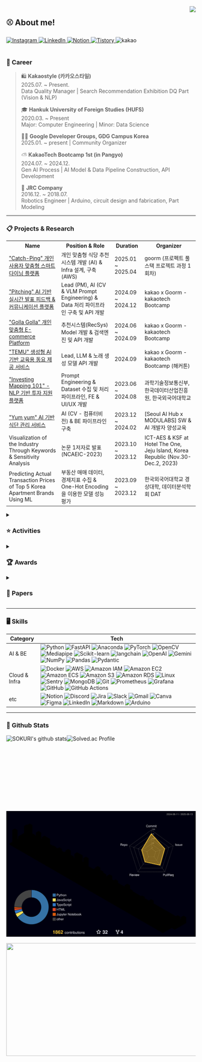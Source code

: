 <div align="right">
  <img src="https://komarev.com/ghpvc/?username=Daehyun-Bigbread&&style=flat-square" align="right"/>
</div>

<div align="left">
  
## ⚾ About me!

  <!-- 소셜 배지들 -->
  <a href="https://www.instagram.com/developer._.toby/" target="_blank">
    <img src="https://img.shields.io/badge/Instagram-%23000000?style=flat&logo=instagram&logoColor=white&color=dd2a7b" alt="Instagram" />
  </a>
  <a href="https://www.linkedin.com/in/daehyun-kim-b6336b291/">
    <img src="https://img.shields.io/badge/LinkedIn-%230077B5?style=flat&logo=linkedin&logoColor=white" alt="LinkedIn"/>
  </a>
  <a href="https://www.notion.so/bigbread-1129/Hello-I-m-Daehyun-ad5c33377ba74550b94293fd32c7c6d9?pvs=4">
    <img src="https://img.shields.io/badge/Notion-%23000000?style=flat&logo=notion&logoColor=white" alt="Notion" />
  </a>
  <a href="https://daehyun-bigbread.tistory.com">
    <img src="https://img.shields.io/badge/Tistory-ff5544?style=flat&logo=tistory&logoColor=white" alt="Tistory" />
  </a>
    <img src="https://img.shields.io/badge/kakao tech bootcamp-FEE500?style=flat&logo=kakao&logoColor=black" alt="kakao" height="21">
  <br />
  <br />

### 🌱 Career

> 🛍️ **Kakaostyle (카카오스타일)**  
> 2025.07. ~ Present.  
> Data Quality Manager | Search Recommendation Exhibition DQ Part (Vision & NLP)
> 
> 🎓 **Hankuk University of Foreign Studies (HUFS)**  
> 2020.03. ~ Present  
> Major: Computer Engineering | Minor: Data Science  
>
> 🧑‍💻 **Google Developer Groups, GDG Campus Korea**  
> 2025.01. ~ present | Community Organizer
> 
> ⛅️ **KakaoTech Bootcamp 1st (in Pangyo)**  
> 2024.07. ~ 2024.12.  
> Gen AI Process | AI Model & Data Pipeline Construction, API Development
> 
> 🤖 **JRC Company**  
> 2016.12. ~ 2018.07.  
> Robotics Engineer | Arduino, circuit design and fabrication, Part Modeling
---

<div align="left">
    <h3>📋 Projects & Research</h3>
    <table>
        <tr>
            <th>Name</th>
            <th>Position & Role</th>
            <th>Duration</th>
            <th>Organizer</th>
        </tr>
        <tr>
          <td>
            <a href="https://github.com/Trinity-goorm" target="_blank">
              "Catch-Ping" 개인 사용자 맞춤형 스마트 다이닝 플랫폼
            </a>
          </td>
          <td>개인 맞춤형 식당 추천시스템 개발 (AI) & Infra 설계, 구축 (AWS)</td>
          <td>2025.01 ~ 2025.04</td>
          <td>goorm (프로펙트 풀스택 프로젝트 과정 1회차)</td>
        </tr>
        </tr>
        <tr>
          <td>
            <a href="https://github.com/All-in-one-move" target="_blank">
              "Pitching" AI 기반 실시간 발표 피드백 & 커뮤니케이션 플랫폼
            </a>
          </td>
          <td>Lead (PM), AI (CV & VLM Prompt Engineering) & Data 처리 파이프라인 구축 및 API 개발</td>
          <td>2024.09 ~ 2024.12</td>
          <td>kakao x Goorm - kakaotech Bootcamp</td>
        </tr>
        <tr>
          <td>
            <a href="https://github.com/Kakaotech-18-Ecommerce" target="_blank">
              "Golla Golla" 개인 맞춤형 E-commerce Platform
            </a>
          </td>
          <td>추천시스템(RecSys) Model 개발 & 검색엔진 및 API 개발</td>
          <td>2024.06 ~ 2024.09</td>
          <td>kakao x Goorm - kakaotech Bootcamp</td>
        </tr>
        <tr>
          <td>
            <a href="https://github.com/Kakao-Groomton-MusicGen" target="_blank">
              "TEMU" 생성형 AI 기반 교육용 동요 제공 서비스
            </a>
          </td>
          <td>Lead, LLM & 노래 생성 모델 API 개발</td>
          <td>2024.09</td>
          <td>kakao x Goorm - kakaotech Bootcamp (해커톤)</td>
        </tr>
        <tr>
          <td>
            <a href="https://github.com/FindAlphaa/Mapping101" target="_blank">
              "Investing Mapping 101" - NLP 기반 투자 지원 플랫폼
            </a>
          </td>
          <td>Prompt Engineering & Dataset 수집 및 처리 파이프라인, FE & UI/UX 개발</td>
          <td>2023.06 ~ 2024.08</td>
          <td>과학기술정보통신부, 한국데이터산업진흥원, 한국외국어대학교</td>
        </tr>
        <tr>
          <td>
            <a href="https://github.com/Daehyun-Bigbread/yyamyyam" target="_blank">
              "Yum yum" AI 기반 식단 관리 서비스
            </a>
          </td>
          <td>AI (CV - 컴퓨터비전) & BE 파이프라인 구축</td>
          <td>2023.12 ~ 2024.02</td>
          <td>[Seoul AI Hub x MODULABS] SW & AI 개발자 양성교육</td>
        </tr>
        <tr>
          <td>Visualization of the Industry Through Keywords & Sensitivity Analysis</td>
          <td>논문 1저자로 발표 (NCAEIC-2023)</td>
          <td>2023.10 ~ 2023.12</td>
          <td>ICT-AES & KSF at Hotel The One, Jeju Island, Korea Republic (Nov.30-Dec.2, 2023)</td>
        </tr>
        <tr>
          <td>Predicting Actual Transaction Prices of Top 5 Korea Apartment Brands Using ML</td>
          <td>부동산 매매 데이터, 경제지표 수집 & One-Hot Encoding 을 이용한 모델 성능 평가</td>
          <td>2023.09 ~ 2023.12</td>
          <td>한국외국어대학교 경상대학, 데이터분석학회 DAT</td>
        </tr>
    </table>
</div>

<details>
  <summary><h3> ⭐ Activities</h3></summary>
  <div align="center">
  <table>
    <thead>
      <tr>
        <th>Organization/Team</th>
        <th>Position</th>
        <th>Duration</th>
        <th>Key Activities/Contributions</th>
      </tr>
    </thead>
    <tbody>
      <tr>
        <td>Google Developers Group</td>
        <td>Organizer</td>
        <td>2025 ~ Present</td>
        <td>GDG Campus Korea Organizer</td>
      </tr>
      <tr>
        <td>AUSG (AWSKRUG University Student Group)</td>
        <td>9th Member</td>
        <td>2025 ~ Present</td>
        <td>AWS, Cloud</td>
      </tr>
      <td>AUSGCON 2025 : GROWTH</td>
        <td>Speaker</td>
        <td>2025.09</td>
        <td>Topic: TBD</td>
      <tr>
      <td>PyCon Korea 2025</td>
        <td>Speaker</td>
        <td>2025.08</td>
        <td>Topic: "VLM, let's meet LLM with eyes!"</td>
      <tr>
        <td>PyCon Korea 2024</td>
        <td>Speaker</td>
        <td>2024.10</td>
        <td>
          <a href="https://youtu.be/pCO04CtCl6c?si=-N4Ls5BJeDuAHebr" target="_blank">
            Topic: "Analyzing Financial Data with AI & Python using NLP"
          </a>
        </td>
      </tr>
      <tr>
        <td>YOUTHCON'24</td>
        <td>Speaker</td>
        <td>2024.08</td>
        <td>Topic: "Growth from Reckless Challenges"</td>
      </tr>
      <tr>
        <td>SW/AI University Global Talent Training Program</td>
        <td>Participant</td>
        <td>2023.11</td>
        <td>Training programs in Nanyang Technical University, National University of Singapore, Hanoi University of Science and Technology</td>
      </tr>
      <tr>
        <td>DAT (Data Analysis Academy)</td>
        <td>ML Team</td>
        <td>2023.09 ~ 2023.12</td>
        <td>Capstone project: Predicting transaction prices of top 5 Korean apartment brands using ML</td>
      </tr>
      <tr>
        <td>Passion & Pioneer Academic Society of Computer Engineering (PnP)</td>
        <td>Organizer</td>
        <td>2020 ~ Present</td>
        <td>Cheif Operating Officer (2024.03 ~ 2025.07), AI team Lead (2023 ~ 2024.02), Cloud Squad Lead (2025.03 ~ )</td>
      </tr>
    </tbody>
  </table>

</details>

<details>
  <summary><h3>🏆 Awards</h3></summary>
  <table>
    <thead>
      <tr>
        <th>Award</th>
        <th>Issued by</th>
        <th>Date</th>
        <th>Details/Location</th>
      </tr>
    </thead>
    <tbody>
      <tr>
        <td>2nd Award (최우수상)</td>
        <td>Kakaotech BootCamp [Kakao Corp. x Goorm]</td>
        <td>2024.12.13</td>
        <td>AWS 부하테스트 대회 토너먼트 </td>
      </tr>
      <tr>
        <td>Grand Award (대상)</td>
        <td>Seoul AI Hub X MODULABS (모두의연구소)</td>
        <td>2024.02.23</td>
        <td>2024 AI/SW Start-up Job Fair</td>
      </tr>
      <tr>
        <td>Best-paper Award (Best 논문상)</td>
        <td>NCAEIC-2023 (ICT-AES, KSF)</td>
        <td>2023.11.30 ~ 2023.12.02</td>
        <td>Hotel The One, Jeju Island, Korea. for "Investing Mapping 101: Visualization of the Industry through Keywords & Sensitivity Analysis"</td>
      </tr>
      <tr>
        <td>Excellence Award (우수상, 3rd)</td>
        <td>HUFS Summer Hackathon (GDSC HUFS & TAB, AI Education Center of HUFS(AI 교육원))</td>
        <td>2024.06.28 ~ 2024.06.29</td>
        <td>2024 HUFS Summer Hackathon</td>
      </tr>
      <tr>
        <td>Capstone Project Research Award (캡스톤 우수상)</td>
        <td>HUFS Data Analysis Academy (DAT), HUFS School of Economics and Business (한곡외국어대학교 경상대학)</td>
        <td>2023.12.11</td>
        <td>Capstone project research recognition</td>
      </tr>
      <tr>
        <td>Bronze Award (4th)</td>
        <td>International Robot Olympiad (IROC-국제로봇올림피아드 위원회)</td>
        <td>2017.08.05 ~ 2017.08.06</td>
        <td>DDC Convention Center, Daejeon, Korea</td>
      </tr>
      <tr>
        <td>Creative Concept Award</td>
        <td>The 4th Australian Robotics Challenge (Griffith University, Google Australia, Australia Robotics Association)</td>
        <td>2017.10.26 ~ 2017.10.27</td>
        <td>Griffith University Gold Coast Campus, Brisbane, Australia</td>
      </tr>
    </tbody>
  </table>

</details>

<details>
  <summary><h3>📝 Papers</h3></summary>

  - "Investing Mapping 101: Visualization of the Industry through Keywords & Sensitivity Analysis" - National Conference on Advanced Engineering and ICT-Convergence 2023 (NCAEIC-2023), organized by ICT-AES and KSF at Hotel The One, Jeju Island, Korea Republic (Nov. 30 - Dec. 2, 2023)
  - "Predicting Actual Transaction Prices of Top 5 Korea Apartment Brands Using ML" - Conference Capstone Project Presentation, organized by HUFS Data Analysis Academy DAT, HUFS School of Economics and Business (Dec. 07, 2023)

</details>

---

### 🖥️ Skills

   <table>
        <thead>
            <tr>
                <th>Category</th>
                <th>Tech</th>
            </tr>
        </thead>
        <tbody>
            <tr>
                <td>AI & BE</td>
                <td>
                    <img src="https://img.shields.io/badge/Python-3776AB?style=flat&logo=Python&logoColor=white" alt="Python">
                    <img src="https://img.shields.io/badge/FastAPI-009688?style=flat&logo=FastAPI&logoColor=white" alt="FastAPI">
                    <img src="https://img.shields.io/badge/Anaconda-44A833?style=flat&logo=Anaconda&logoColor=white" alt="Anaconda">
                    <img src="https://img.shields.io/badge/PyTorch-EE4C2C?style=flat&logo=PyTorch&logoColor=white" alt="PyTorch">
                    <img src="https://img.shields.io/badge/OpenCV-5C3EE8?style=flat&logo=OpenCV&logoColor=white" alt="OpenCV">
                    <img src="https://img.shields.io/badge/Mediapipe-0085CA?style=flat&logo=Mediapipe&logoColor=white" alt="Mediapipe">
                    <img src="https://img.shields.io/badge/Scikit--learn-F7931E?style=flat&logo=scikit-learn&logoColor=white" alt="Scikit-learn">
                    <img src="https://img.shields.io/badge/Langchain-1C3C3C?style=flat&logo=langchain&logoColor=white" alt="langchain">
                    <img src="https://img.shields.io/badge/OpenAI-412991?style=flat&logo=OpenAI&logoColor=white" alt="OpenAI">
                   <img src="https://img.shields.io/badge/Gemini-8E75B2?style=flat&logo=googlegemini&logoColor=white" alt="Gemini">
                    <img src="https://img.shields.io/badge/NumPy-013243?style=flat&logo=NumPy&logoColor=white" alt="NumPy">
                    <img src="https://img.shields.io/badge/Pandas-150458?style=flat&logo=Pandas&logoColor=white" alt="Pandas">
                    <img src="https://img.shields.io/badge/Pydantic-FFE873?style=flat&logo=Pydantic&logoColor=black" alt="Pydantic">
                </td>
            </tr>
            <tr>
                <td>Cloud & Infra</td>
                <td>
                    <img src="https://img.shields.io/badge/Docker-2496ED?style=flat&logo=Docker&logoColor=white" alt="Docker">
                    <img src="https://img.shields.io/badge/AWS-232F3E?style=flat&logo=amazonwebservices&logoColor=white" alt="AWS">
                    <img src="https://img.shields.io/badge/Amazon%20IAM-DD344C?style=flat&logo=amazoniam&logoColor=white" alt="Amazon IAM">
                    <img src="https://img.shields.io/badge/Amazon%20EC2-FF9900?style=flat&logo=AmazonEC2&logoColor=white" alt="Amazon EC2">
                    <img src="https://img.shields.io/badge/Amazon%20ECS-FF9900?style=flat&logo=AmazonECS&logoColor=white" alt="Amazon ECS">
                    <img src="https://img.shields.io/badge/Amazon%20S3-569A31?style=flat&logo=AmazonS3&logoColor=white" alt="Amazon S3">
                    <img src="https://img.shields.io/badge/Amazon%20RDS-527FFF?style=flat&logo=AmazonRDS&logoColor=white" alt="Amazon RDS">
                    <img src="https://img.shields.io/badge/Linux-FCC624?style=flat&logo=Linux&logoColor=black" alt="Linux">
                    <img src="https://img.shields.io/badge/Sentry-FF6500?style=flat&logo=Sentry&logoColor=white" alt="Sentry">
                    <img src="https://img.shields.io/badge/MongoDB-47A248?style=flat&logo=MongoDB&logoColor=white" alt="MongoDB">
                    <img src="https://img.shields.io/badge/Git-F05032?style=flat&logo=Git&logoColor=white" alt="Git">
                    <img src="https://img.shields.io/badge/Prometheus-E6522C?style=flat&logo=Prometheus&logoColor=white" alt="Prometheus">
                    <img src="https://img.shields.io/badge/Grafana-F46800?style=flat&logo=Grafana&logoColor=white" alt="Grafana">
                    <img src="https://img.shields.io/badge/GitHub-181717?style=flat&logo=GitHub&logoColor=white" alt="GitHub">
                    <img src="https://img.shields.io/badge/GitHub%20Actions-2088FF?style=flat&logo=githubactions&logoColor=white" alt="GitHub Actions">
                </td>
            </tr>
            <tr>
                <td>etc</td>
                <td>
                    <img src="https://img.shields.io/badge/Notion-000000?style=flat&logo=Notion&logoColor=white" alt="Notion">
                    <img src="https://img.shields.io/badge/Discord-5865F2?style=flat&logo=Discord&logoColor=white" alt="Discord">
                    <img src="https://img.shields.io/badge/Jira-0052CC?style=flat&logo=Jira&logoColor=white" alt="Jira">
                    <img src="https://img.shields.io/badge/Slack-4A154B?style=flat&logo=Slack&logoColor=white" alt="Slack">
                    <img src="https://img.shields.io/badge/Gmail-D14836?style=flat&logo=Gmail&logoColor=white" alt="Gmail">
                    <img src="https://img.shields.io/badge/canva-00C4CC?style=flat&logo=Canva&logoColor=white" alt="Canva">
                    <img src="https://img.shields.io/badge/Figma-F24E1E?style=flat&logo=Figma&logoColor=white" alt="Figma">
                    <img src="https://img.shields.io/badge/LinkedIn-0077B5?style=flat&logo=LinkedIn&logoColor=white" alt="LinkedIn">
                    <img src="https://img.shields.io/badge/Markdown-000000?style=flat&logo=Markdown&logoColor=white" alt="Markdown">
                    <img src="https://img.shields.io/badge/Arduino-00979D?style=flat&logo=Arduino&logoColor=white" alt="Arduino">
                </td>
            </tr>
        </tbody>
    </table>


---

### 🌱 Github Stats  

<div align="center">
  <div style="display: flex;">
    <img align="center" style="height:170px" src="https://github-readme-stats.vercel.app/api?username=Daehyun-Bigbread&show_icons=true&include_all_commits=true&theme=nord&hide_border=true" alt="SOKURI's github stats" />
    <img align="center" style="height:170px" src="http://mazassumnida.wtf/api/v2/generate_badge?boj=kdh1834" alt="Solved.ac Profile" />
  </div>
</div>
<br />

![](./profile-3d-contrib/profile-night-rainbow.svg)

<div align="center">
  <div style="display: flex, height:180px">
    <a href="https://github.com/devxb/gitanimals">
    <img
      src="https://render.gitanimals.org/farms/Daehyun-Bigbread"
      width="1000"
      height="300"
    />
    </a>
  </div>
</div>

<!--

**Daehyun-Bigbread/Daehyun-Bigbread** is a ✨ _special_ ✨ repository because its `README.md` (this file) appears on your GitHub profile.


Here are some ideas to get you started:

- 🔭 I’m currently working on ...
- 🌱 I’m currently learning ...
- 👯 I’m looking to collaborate on ...
- 🤔 I’m looking for help with ...
- 💬 Ask me about ...
- 📫 How to reach me: ...
- 😄 Pronouns: ...
- ⚡ Fun fact: ...
-->
